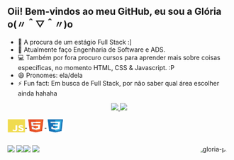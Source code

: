 
## Oii! Bem-vindos ao meu GitHub, eu sou a Glória o(〃＾▽＾〃)o

- 🔭 A procura de um estágio Full Stack :]
- 🌱 Atualmente faço Engenharia de Software e ADS. 
- 💻 Também por fora procuro cursos para aprender mais sobre coisas específicas, no momento HTML, CSS & Javascript. :P
- 😄 Pronomes: ela/dela 
- ⚡ Fun fact: Em busca de Full Stack, por não saber qual área escolher ainda hahaha


<div align="center">
  <a href="https://github.com/liviabraz">
  <img height="180em" src="https://github-readme-stats.vercel.app/api?username=liviabraz&show_icons=true&theme=midnight-purple&include_all_commits=true&count_private=true"/>
  <img height="180em" src="https://github-readme-stats.vercel.app/api/top-langs/?username=liviabraz&layout=compact&langs_count=7&theme=midnight-purple"/>
</div>
  
<div style="display: inline_block"><br>
  <img align="center" alt="Rafa-Js" height="30" width="40" src="https://raw.githubusercontent.com/devicons/devicon/master/icons/javascript/javascript-plain.svg">
  <img align="center" alt="Rafa-HTML" height="30" width="40" src="https://raw.githubusercontent.com/devicons/devicon/master/icons/html5/html5-original.svg">
  <img align="center" alt="Rafa-CSS" height="30" width="40" src="https://raw.githubusercontent.com/devicons/devicon/master/icons/css3/css3-original.svg">
</div>
  
  ##
 
<div> 
  <a href="https://instagram.com/mrslonli" target="_blank"><img src="https://img.shields.io/badge/-Instagram-%23E4405F?style=for-the-badge&logo=instagram&logoColor=white" target="_blank"></a>
 	<a href="https://www.twitch.tv/glorinyaa" target="_blank"><img src="https://img.shields.io/badge/Twitch-9146FF?style=for-the-badge&logo=twitch&logoColor=white" target="_blank"></a
  <a href = "mailto:revoltz.282@gmail.com"><img src="https://img.shields.io/badge/-Gmail-%23333?style=for-the-badge&logo=gmail&logoColor=white" target="_blank"></a>
  <a href="https://www.linkedin.com/in/lívia-braz/" target="_blank"><img src="https://img.shields.io/badge/-LinkedIn-%230077B5?style=for-the-badge&logo=linkedin&logoColor=white" target="_blank"></a> 
  <img align="right" alt="gloria-pic" height="180" style="border-radius:50px;" src="https://share-cdn.picrew.me/shareImg/org/202203/1472643_2tezJBvM.png">
 
 
</div>
